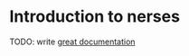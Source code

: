 # Introduction to nerses

TODO: write [great documentation](http://jacobian.org/writing/what-to-write/)
